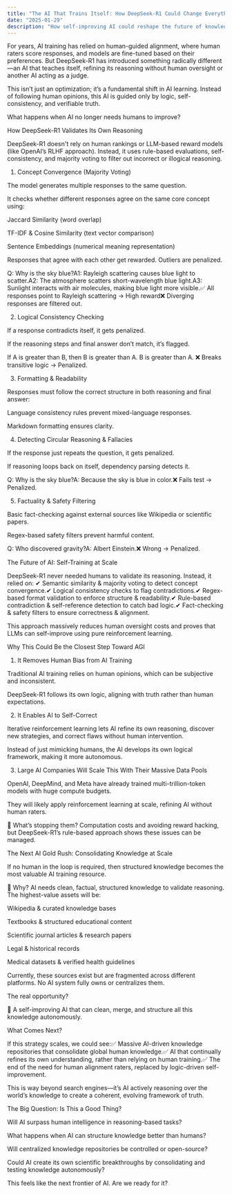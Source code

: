 ```yaml
---
title: "The AI That Trains Itself: How DeepSeek-R1 Could Change Everything"
date: "2025-01-29"
description: "How self-improving AI could reshape the future of knowledge and reasoning"
---
```


For years, AI training has relied on human-guided alignment, where human raters score responses, and models are fine-tuned based on their preferences. But DeepSeek-R1 has introduced something radically different—an AI that teaches itself, refining its reasoning without human oversight or another AI acting as a judge.

This isn’t just an optimization; it’s a fundamental shift in AI learning. Instead of following human opinions, this AI is guided only by logic, self-consistency, and verifiable truth.

What happens when AI no longer needs humans to improve?

How DeepSeek-R1 Validates Its Own Reasoning

DeepSeek-R1 doesn't rely on human rankings or LLM-based reward models (like OpenAI’s RLHF approach). Instead, it uses rule-based evaluations, self-consistency, and majority voting to filter out incorrect or illogical reasoning.

1. Concept Convergence (Majority Voting)

The model generates multiple responses to the same question.

It checks whether different responses agree on the same core concept using:

Jaccard Similarity (word overlap)

TF-IDF & Cosine Similarity (text vector comparison)

Sentence Embeddings (numerical meaning representation)

Responses that agree with each other get rewarded. Outliers are penalized.

Q: Why is the sky blue?A1: Rayleigh scattering causes blue light to scatter.A2: The atmosphere scatters short-wavelength blue light.A3: Sunlight interacts with air molecules, making blue light more visible.✅ All responses point to Rayleigh scattering → High reward❌ Diverging responses are filtered out.

2. Logical Consistency Checking

If a response contradicts itself, it gets penalized.

If the reasoning steps and final answer don’t match, it’s flagged.

 If A is greater than B, then B is greater than A.  B is greater than A. ❌ Breaks transitive logic → Penalized.

3. Formatting & Readability

Responses must follow the correct structure in both reasoning and final answer:

Language consistency rules prevent mixed-language responses.

Markdown formatting ensures clarity.

4. Detecting Circular Reasoning & Fallacies

If the response just repeats the question, it gets penalized.

If reasoning loops back on itself, dependency parsing detects it.

Q: Why is the sky blue?A: Because the sky is blue in color.❌ Fails test → Penalized.

5. Factuality & Safety Filtering

Basic fact-checking against external sources like Wikipedia or scientific papers.

Regex-based safety filters prevent harmful content.

Q: Who discovered gravity?A: Albert Einstein.❌ Wrong → Penalized.

The Future of AI: Self-Training at Scale

DeepSeek-R1 never needed humans to validate its reasoning. Instead, it relied on:
✔ Semantic similarity & majority voting to detect concept convergence.✔ Logical consistency checks to flag contradictions.✔ Regex-based format validation to enforce structure & readability.✔ Rule-based contradiction & self-reference detection to catch bad logic.✔ Fact-checking & safety filters to ensure correctness & alignment.

This approach massively reduces human oversight costs and proves that LLMs can self-improve using pure reinforcement learning.

Why This Could Be the Closest Step Toward AGI

1. It Removes Human Bias from AI Training

Traditional AI training relies on human opinions, which can be subjective and inconsistent.

DeepSeek-R1 follows its own logic, aligning with truth rather than human expectations.

2. It Enables AI to Self-Correct

Iterative reinforcement learning lets AI refine its own reasoning, discover new strategies, and correct flaws without human intervention.

Instead of just mimicking humans, the AI develops its own logical framework, making it more autonomous.

3. Large AI Companies Will Scale This With Their Massive Data Pools

OpenAI, DeepMind, and Meta have already trained multi-trillion-token models with huge compute budgets.

They will likely apply reinforcement learning at scale, refining AI without human raters.

🔹 What’s stopping them? Computation costs and avoiding reward hacking, but DeepSeek-R1’s rule-based approach shows these issues can be managed.

The Next AI Gold Rush: Consolidating Knowledge at Scale

If no human in the loop is required, then structured knowledge becomes the most valuable AI training resource.

🔹 Why? AI needs clean, factual, structured knowledge to validate reasoning. The highest-value assets will be:

Wikipedia & curated knowledge bases

Textbooks & structured educational content

Scientific journal articles & research papers

Legal & historical records

Medical datasets & verified health guidelines

Currently, these sources exist but are fragmented across different platforms. No AI system fully owns or centralizes them.

The real opportunity?

📌 A self-improving AI that can clean, merge, and structure all this knowledge autonomously.

What Comes Next?

If this strategy scales, we could see:✅ Massive AI-driven knowledge repositories that consolidate global human knowledge.✅ AI that continually refines its own understanding, rather than relying on human training.✅ The end of the need for human alignment raters, replaced by logic-driven self-improvement.

This is way beyond search engines—it’s AI actively reasoning over the world’s knowledge to create a coherent, evolving framework of truth.

The Big Question: Is This a Good Thing?

Will AI surpass human intelligence in reasoning-based tasks?

What happens when AI can structure knowledge better than humans?

Will centralized knowledge repositories be controlled or open-source?

Could AI create its own scientific breakthroughs by consolidating and testing knowledge autonomously?

This feels like the next frontier of AI. Are we ready for it?

